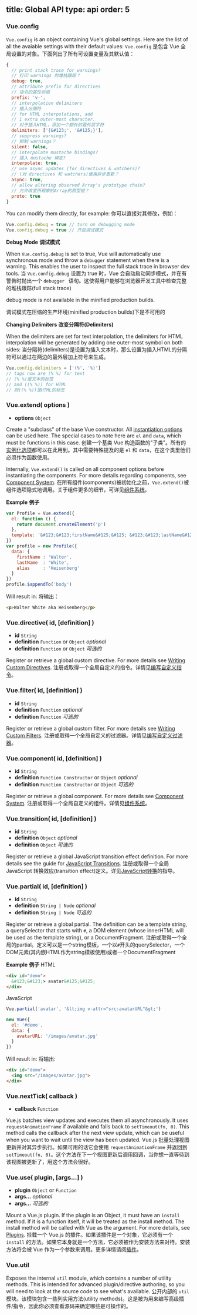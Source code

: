 title: Global API
type: api
order: 5
---

### Vue.config

`Vue.config` is an object containing Vue's global settings. Here are the list of all the avaiable settings with their default values:
`Vue.config` 是包含 Vue 全局设置的对象。下面列出了所有可设置变量及其默认值：

``` js
{
  // print stack trace for warnings?
  // 打印 warnings 的堆栈跟踪？
  debug: true,
  // attribute prefix for directives
  // 指令的属性前缀
  prefix: 'v-',
  // interpolation delimiters
  // 插入分隔符
  // for HTML interpolations, add
  // 1 extra outer-most character.
  // 对于插入HTML，添加一个额外的最外层字符
  delimiters: ['{&#123;', '&#125;}'],
  // suppress warnings?
  // 抑制 warnings？
  silent: false,
  // interpolate mustache bindings?
  // 插入 mustache 绑定?
  interpolate: true,
  // use async updates (for directives & watchers)?
  // (对 directives 和 watchers)使用异步更新？
  async: true,
  // allow altering observed Array's prototype chain?
  // 允许改变所观察的Array的原型链？
  proto: true
}
```

You can modify them directly, for example:
你可以直接对其修改，例如：

``` js
Vue.config.debug = true // turn on debugging mode
Vue.config.debug = true // 开启调试模式
```

**Debug Mode**
**调试模式**

When `Vue.config.debug` is set to true, Vue will automatically use synchronous mode and throw a `debugger` statement when there is a warning. This enables the user to inspect the full stack trace in browser dev tools.
当 `Vue.config.debug` 设置为 true 时，Vue 会自动启动同步模式，并在有警告时抛出一个 `debugger ` 语句。这使得用户能够在浏览器开发工具中检查完整的堆栈跟踪(full stack trace)

<p class="tip">debug mode is not available in the minified production builds.</p>
<p class="tip">调试模式在压缩的生产环境(minified production builds)下是不可用的</p>

**Changing Delimiters**
**改变分隔符(Delimiters)**

When the delimiters are set for text interpolation, the delimiters for HTML interpolation will be generated by adding one outer-most symbol on both sides:
当分隔符(delimiters)是设置为插入文本时，那么设置为插入HTML的分隔符可以通过在两边的最外层加上符号来生成。

``` js
Vue.config.delimiters = ['(%', '%)']
// tags now are (% %) for text
// (% %)是文本的标签
// and ((% %)) for HTML
// 则((% %))是HTML的标签
```

### Vue.extend( options )

- **options** `Object`

Create a "subclass" of the base Vue constructor. All [instantiation options](../api/options.html) can be used here. The special cases to note here are `el` and `data`, which must be functions in this case.
创建一个基类 Vue 构造函数的"子类"。所有的[实例化选项](../api/options.html)都可以在此用到。其中需要特殊提及的是 `el` 和 `data`，在这个类里他们必须作为函数使用。

Internally, `Vue.extend()` is called on all component options before instantiating the components. For more details regarding components, see [Component System](../guide/components.html).
在所有组件(components)被初始化之前，`Vue.extend()`被组件选项隐式地调用。关于组件更多的细节，可详见[组件系统](../guide/components.html)。

**Example**
**例子**

``` js
var Profile = Vue.extend({
  el: function () {
    return document.createElement('p')
  },
  template: '&#123;&#123;firstName&#125;&#125; &#123;&#123;lastName&#125;&#125; aka &#123;&#123;alias&#125;&#125;'
})
var profile = new Profile({
  data: {
    firstName : 'Walter',
    lastName  : 'White',
    alias     : 'Heisenberg'
  }  
})
profile.$appendTo('body')

```

Will result in:
将输出：

``` html
<p>Walter White aka Heisenberg</p>
```

### Vue.directive( id, [definition] )

- **id** `String`
- **definition** `Function` or `Object` *optional*
- **definition** `Function` or `Object` *可选的*

Register or retrieve a global custom directive. For more details see [Writing Custom Directives](../guide/custom-directive.html).
注册或取得一个全局自定义的指令。详情见[编写自定义指令](../guide/custom-directive.html)。

### Vue.filter( id, [definition] )

- **id** `String`
- **definition** `Function` *optional*
- **definition** `Function` *可选的*

Register or retrieve a global custom filter. For more details see [Writing Custom Filters](../guide/custom-filter.html).
注册或取得一个全局自定义的过滤器。详情见[编写自定义过滤器](../guide/custom-filter.html)。

### Vue.component( id, [definition] )

- **id** `String`
- **definition** `Function Constructor` or `Object` *optional*
- **definition** `Function Constructor` or `Object` *可选的*

Register or retrieve a global component. For more details see [Component System](../guide/components.html).
注册或取得一个全局自定义的组件。详情见[组件系统](../guide/components.html)。

### Vue.transition( id, [definition] )

- **id** `String`
- **definition** `Object` *optional*
- **definition** `Object` *可选的*

Register or retrieve a global JavaScript transition effect definition. For more details see the guide for [JavaScript Transitions](../guide/transitions.html#JavaScript_Functions).
注册或取得一个全局 JavaScript 转换效应(transition effect)定义。详见[JavaScript转换](../guide/transitions.html#JavaScript_Functions)的指导。

### Vue.partial( id, [definition] )

- **id** `String`
- **definition** `String | Node` *optional*
- **definition** `String | Node` *可选的*

Register or retrieve a global partial. The definition can be a template string, a querySelector that starts with `#`, a DOM element (whose innerHTML will be used as the template string), or a DocumentFragment.
注册或取得一个全局的partial。定义可以是一个string模板，一个以`#`开头的querySelector，一个DOM元素(其内嵌HTML作为string模板使用)或者一个DocumentFragment

**Example**
**例子**
HTML

``` html
<div id="demo">
  &#123;&#123;> avatar&#125;&#125;
</div>
```

JavaScript

``` js
Vue.partial('avatar', '&lt;img v-attr="src:avatarURL"&gt;')

new Vue({
  el: '#demo',
  data: {
    avatarURL: '/images/avatar.jpg'
  }    
})
```

Will result in:
将输出:

``` html
<div id="demo">
  <img src="/images/avatar.jpg">
</div>
```

### Vue.nextTick( callback )

- **callback** `Function`

Vue.js batches view updates and executes them all asynchronously. It uses `requestAnimationFrame` if available and falls back to `setTimeout(fn, 0)`. This method calls the callback after the next view update, which can be useful when you want to wait until the view has been updated.
Vue.js 批量处理视图更新并对其异步执行。如果可用的话它会使用 `requestAnimationFrame` 并返回到 `setTimeout(fn, 0)`。这个方法在下一个视图更新后调用回调，当你想一直等待到该视图被更新了，用这个方法会很好。

### Vue.use( plugin, [args...] )

- **plugin** `Object` or `Function`
- **args...** *optional*
- **args...** *可选的*

Mount a Vue.js plugin. If the plugin is an Object, it must have an `install` method. If it is a function itself, it will be treated as the install method. The install method will be called with Vue as the argument. For more details, see [Plugins](../guide/extending.html#Extend_with_Plugins).
挂载一个 Vue.js 的插件。如果该插件是一个对象，它必须有一个 `install` 的方法。如果它本身就是一个方法，它必须被作为安装方法来对待。安装方法将会被 Vue 作为一个参数来调用。更多详情请阅[插件](../guide/extending.html#Extend_with_Plugins)。

### Vue.util

Exposes the internal `util` module, which contains a number of utility methods. This is intended for advanced plugin/directive authoring, so you will need to look at the source code to see what's available.
公开内部的 `util` 模块。该模块包含一些列实用方法(utility methods)。这是被为用来编写高级插件/指令，因此你必须查看源码来确定哪些是可操作的。
